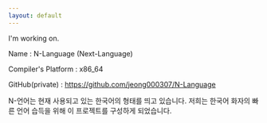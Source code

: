 ```yaml
---
layout: default
---
```


I'm working on.

 Name : N-Language (Next-Language)

 Compiler's Platform : x86_64
 
 GitHub(private) : https://github.com/jeong000307/N-Language
 
 N-언어는 현재 사용되고 있는 한국어의 형태를 띄고 있습니다. 저희는 한국어 화자의 빠른 언어 습득을 위해 이 프로젝트를 구성하게 되었습니다.
